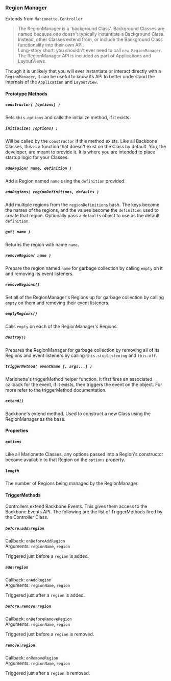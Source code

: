 ### Region Manager  
Extends from `Marionette.Controller`

> The RegionManager is a 'background Class'. Background Classes are named because one doesn't typically
instantiate a Background Class. Instead, other Classes extend from, or include the Background
Class functionality into their own API.  
> Long-story short: you shouldn't ever need to call `new RegionManager`. The RegionManager API
is included as part of Applications and LayoutViews.

Though it is unlikely that you will ever instantiate or interact directly with a `RegionManager`,
it can be useful to know its API to better understand the internals of the `Application` and `LayoutView`.

#### Prototype Methods

##### `constructor( [options] )`

Sets `this.options` and calls the initialize method, if it exists.

##### `initialize( [options] )`

Will be called by the `constructor` if this method exists. Like all Backbone Classes,
this is a function that doesn't exist on the Class by default. You, the developer, are
meant to provide it. It is where you are intended to place startup logic for your Classes.

##### `addRegion( name, definition )`

Add a Region named `name` using the `definition` provided.

##### `addRegions( regionDefinitions, defaults )`

Add multiple regions from the `regionDefinitions` hash. The keys become the names of the regions, and the
values become the `definition` used to create that region. Optionally pass a `defaults` object to use
as the default `definition`.

##### `get( name )`

Returns the region with name `name`.

##### `removeRegion( name )`

Prepare the region named `name` for garbage collection by calling
`empty` on it and removing its event listeners.

##### `removeRegions()`

Set all of the RegionManager's Regions up for garbage collection by calling `empty`
on them and removing their event listeners.

##### `emptyRegions()`

Calls `empty` on each of the RegionManager's Regions.

##### `destroy()`

Prepares the RegionManager for garbage collection by removing all of its Regions and
event listeners by calling `this.stopListening` and `this.off`.

##### `triggerMethod( eventName [, args...] )`

Marionette's triggerMethod helper function. It first fires an associated callback
for the event, if it exists, then triggers the event on the object. For more refer
to the triggerMethod documentation.

##### `extend()`

Backbone's extend method. Used to construct a new Class using the RegionManager as the base.

#### Properties

##### `options`

Like all Marionette Classes, any options passed into a Region's constructor become
available to that Region on the `options` property.

##### `length`

The number of Regions being managed by the RegionManager.

#### TriggerMethods

Controllers extend Backbone.Events. This gives them access to the Backbone.Events API. The following
are the list of TriggerMethods fired by the Controller Class.
 
##### `before:add:region`  
Callback: `onBeforeAddRegion`  
Arguments: `regionName`, `region`

Triggered just before a `region` is added.

##### `add:region`  
Callback: `onAddRegion`  
Arguments: `regionName`, `region`

Triggered just after a `region` is added.

##### `before:remove:region`  
Callback: `onBeforeRemoveRegion`  
Arguments: `regionName`, `region`

Triggered just before a `region` is removed.

##### `remove:region`  
Callback: `onRemoveRegion`  
Arguments: `regionName`, `region`

Triggered just after a `region` is removed.
